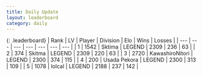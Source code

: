 ```yaml
---
title: Daily Update
layout: leaderboard
category: daily
---
```


{: .leaderboard}
| Rank | LV | Player | Division | Elo | Wins | Losses |
| --- | --- | --- | --- | --- | --- | --- |
| <span data-change="0">1</span> | 1542 | <span title="ID: 353063">Sktima</span> | LEGEND | <span data-change="0">2309</span> | <span data-change="0">236</span> | <span data-change="0">63</span> |
| <span data-change="0">2</span> | 374 | <span title="ID: 402846">Skitma</span> | LEGEND | <span data-change="0">2309</span> | <span data-change="0">220</span> | <span data-change="0">63</span> |
| <span data-change="1">3</span> | 2720 | <span title="ID: 164871">KawashiroNitori</span> | LEGEND | <span data-change="29">2300</span> | <span data-change="9">374</span> | <span data-change="0">115</span> |
| <span data-change="-1">4</span> | 200 | <span title="ID: 641994">Usada Pekora</span> | LEGEND | <span data-change="0">2300</span> | <span data-change="0">313</span> | <span data-change="0">109</span> |
| <span data-change="0">5</span> | 1078 | <span title="ID: 487583">lolcal</span> | LEGEND | <span data-change="0">2188</span> | <span data-change="0">237</span> | <span data-change="0">142</span> |